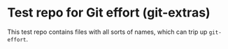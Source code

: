 # Test repo for Git effort (git-extras)

This test repo contains files with all sorts of names, which can trip up
`git-effort`.
